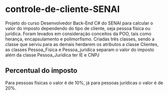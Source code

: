 # controle-de-cliente-SENAI
Projeto do curso Desenvolvedor Back-End C# do SENAI para calcular o valor do imposto dependendo do tipo de cliente, seja pessoa física ou jurídica.
Foram levados em consideração conceitos da POO, tais como herança, encapsulamento e polimorfismo.
Criadas três classes, sendo a classe que serviu para as demais herdarem os atributos a classe Clientes, as classes Pessoa_Fisica e Pessoa_juridica separam o valor do imposto além da classe Pessoa_Juridica ter IE e CNPJ

## Percentual do imposto
Para pessoas físicas o valor é de 10%, já para pessoas jurídicas o valor é de 20%.

